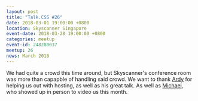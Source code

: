 ```yaml
---
layout: post
title: "Talk.CSS #26"
date: 2018-03-01 19:00:00 +0800
location: Skyscanner Singapore
event-date: 2018-03-28 19:00:00 +0800
categories: meetup
event-id: 248280037
meetup: 26
news: March 2018
---
```

We had quite a crowd this time around, but Skyscanner's conference room was more than capapble of handling said crowd. We want to thank [Ardy](https://twitter.com/wickedmanok) for helping us out with hosting, as well as his great talk. As well as [Michael](https://twitter.com/coderkungfu), who showed up in person to video us this month. 

